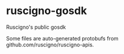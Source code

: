 # ruscigno-gosdk
Ruscigno's public gosdk

Some files are auto-generated protobufs from github.com/ruscigno/ruscigno-apis.

